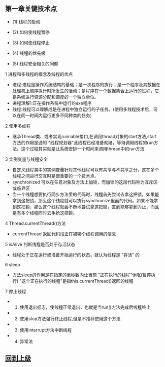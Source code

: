 


## 第一章关键技术点

+ (1) 线程的启动

+ (2) 如何使线程暂停

+ (3) 如何使线程停止

+ (4) 线程的优先级

+ (5) 线程安全相关的问题

1 进程和多线程的概念及线程的优点

+ 进程:进程是操作系统结构的基础；是一次程序的执行；是一个程序及其数据在处理机上顺序执行时所发生的活动；是程序在一个数据集合上运行的过程，它是系统进行资源分配和调度的一个独立单位。
+ 进程理解1:正在操作系统中运行的exe程序
+ 线程:线程可以理解成是在进程中独立运行的子任务。(使用多线程技术后，可以在同一时间内运行更多不同种类的任务)

2 使用多线程
+ 继承Thread类、或者实现runnable接口,在调用thread对象的start方法,start方法的作用是通知 "线程规划器"此线程已经准备就绪，等待调用线程的run方法。这个过程其实就是让系统安排一个时间来调用thread中的run方法

3 实例变量与线程安全 
+ 自定义线程类中的实例变量针对其他线程可以有共享与不共享之分，这在多个线程之间进行交互时是很重要的一个技术点。
+ synchronized 可以在任意对象及方法上加锁，而加锁的这段代码称为互斥区或临界区
+ 当一个线程想要执行同步方法里的代码时，线程首先尝试去拿这把锁，如果能拿到这把锁，那么这个线程就可以执行synchronize里面的代码。如果不能拿到这把锁，那么这个线程就会不断地尝试拿这把锁，直到能够拿到为止，而且是有多个线程同时去争抢这把锁。

4 Thread.currentThread()方法
+ currentThread 返回代码段正在被哪个线程调用的信息

5 isAlive 判断线程是否处于存活状态
+ 线程处于正在运行或准备开始运行的状态，就认为线程是 "存活" 的

6 sleep
+ 方法sleep的作用是在指定的毫秒数内让当前 "正在执行的线程"休眠(暂停执行) "这个正在执行的线程"是指this.currentThread()返回的线程

7 停止线程

+ 1) 使用退出标志，使线程正常退出，也就是当run()方法完成后线程终止
+ 2) 使用stop方法强行终止线程,但是不推荐使用这个方法
+ 3) 使用interrupt方法中断线程
+ 4) 异常法



## [回到上级](./index.md)